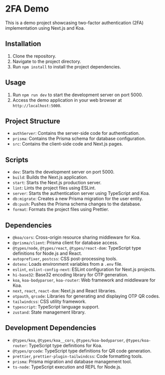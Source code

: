 # 2FA Demo

This is a demo project showcasing two-factor authentication (2FA) implementation using Next.js and Koa.

## Installation

1. Clone the repository.
2. Navigate to the project directory.
3. Run `npm install` to install the project dependencies.

## Usage

1. Run `npm run dev` to start the development server on port 5000.
2. Access the demo application in your web browser at `http://localhost:5000`.

## Project Structure

- `authServer`: Contains the server-side code for authentication.
- `prisma`: Contains the Prisma schema for database configuration.
- `src`: Contains the client-side code and Next.js pages.

## Scripts

- `dev`: Starts the development server on port 5000.
- `build`: Builds the Next.js application.
- `start`: Starts the Next.js production server.
- `lint`: Lints the project files using ESLint.
- `server`: Starts the authentication server using TypeScript and Koa.
- `db:migrate`: Creates a new Prisma migration for the user entity.
- `db:push`: Pushes the Prisma schema changes to the database.
- `format`: Formats the project files using Prettier.

## Dependencies

- `@koa/cors`: Cross-origin resource sharing middleware for Koa.
- `@prisma/client`: Prisma client for database access.
- `@types/node`, `@types/react`, `@types/react-dom`: TypeScript type definitions for Node.js and React.
- `autoprefixer`, `postcss`: CSS post-processing tools.
- `dotenv`: Loads environment variables from a `.env` file.
- `eslint`, `eslint-config-next`: ESLint configuration for Next.js projects.
- `hi-base32`: Base32 encoding library for OTP generation.
- `koa`, `koa-bodyparser`, `koa-router`: Web framework and middleware for Koa.
- `next`, `react`, `react-dom`: Next.js and React libraries.
- `otpauth`, `qrcode`: Libraries for generating and displaying OTP QR codes.
- `tailwindcss`: CSS utility framework.
- `typescript`: TypeScript language support.
- `zustand`: State management library.

## Development Dependencies

- `@types/koa`, `@types/koa__cors`, `@types/koa-bodyparser`, `@types/koa-router`: TypeScript type definitions for Koa.
- `@types/qrcode`: TypeScript type definitions for QR code generation.
- `prettier`, `prettier-plugin-tailwindcss`: Code formatting tools.
- `prisma`: Prisma migration and database management tool.
- `ts-node`: TypeScript execution and REPL for Node.js.
